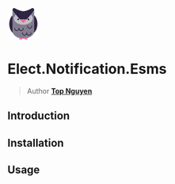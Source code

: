 ﻿![Logo](../../../Logo.png)
# Elect.Notification.Esms
> Author [**Top Nguyen**](http://topnguyen.net)

## Introduction

## Installation

## Usage